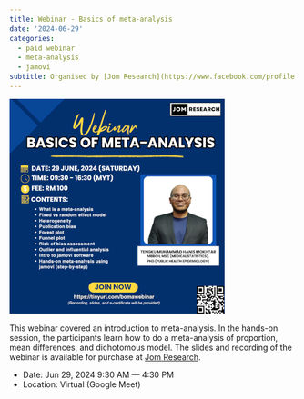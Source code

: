 ```yaml
---
title: Webinar - Basics of meta-analysis
date: '2024-06-29'
categories: 
  - paid webinar
  - meta-analysis
  - jamovi
subtitle: Organised by [Jom Research](https://www.facebook.com/profile.php?id=100095502845075)
---
```


![](featured.png)

This webinar covered an introduction to meta-analysis. In the hands-on session, the participants learn how to do a meta-analysis of proportion, mean differences, and dichotomous model. The slides and recording of the webinar is available for purchase at [Jom Research](https://docs.google.com/presentation/d/e/2PACX-1vQDF13uTluqPsmTKJEtpRXz2k6REfWApXllmqR6hRouA8GDH6EJgFew1liP7Q2lUeMN_IOMU0CXZ3FA/pub?start=false&loop=false&delayms=3000&fbclid=IwZXh0bgNhZW0CMTAAAR03m6xQOpINtpXgMU8wRzYSRBEGcP3lgdqG7ez-OlDeac616GEH6nV6iVc_aem_QZWpvfqNmF4dzUD2r0-6PA&slide=id.g3301cdfe24b_0_6).

-   Date: Jun 29, 2024 9:30 AM — 4:30 PM
-   Location: Virtual (Google Meet)
